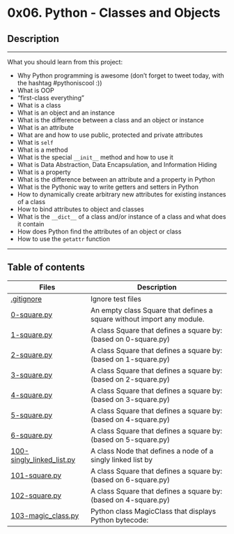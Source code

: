 # 0x06. Python - Classes and Objects

## Description

---
What you should learn from this project:

- Why Python programming is awesome (don’t forget to tweet today, with the hashtag #pythoniscool :)) 
- What is OOP 
- “first-class everything” 
- What is a class 
- What is an object and an instance 
- What is the difference between a class and an object or instance 
- What is an attribute 
- What are and how to use public, protected and private attributes 
- What is ``` self ```
- What is a method 
- What is the special ``` __init__ ``` method and how to use it 
- What is Data Abstraction, Data Encapsulation, and Information Hiding 
- What is a property 
- What is the difference between an attribute and a property in Python 
- What is the Pythonic way to write getters and setters in Python
- How to dynamically create arbitrary new attributes for existing instances of a class
- How to bind attributes to object and classes
- What is the ``` __dict__ ``` of a class and/or instance of a class and what does it contain
- How does Python find the attributes of an object or class
- How to use the ``` getattr ``` function

---

## Table of contents

Files | Description
----------- | -----------
[.gitignore](./.gitignore) | Ignore test files
[0-square.py](./0-square.py) | An empty class Square that defines a square without import any module.
[1-square.py](./1-square.py) | A class Square that defines a square by: (based on 0-square.py)
[2-square.py](./2-square.py) | A class Square that defines a square by: (based on 1-square.py)
[3-square.py](./3-square.py) | A class Square that defines a square by: (based on 2-square.py)
[4-square.py](./4-square.py) | A class Square that defines a square by: (based on 3-square.py)
[5-square.py](./5-square.py) | A class Square that defines a square by: (based on 4-square.py)
[6-square.py](./6-square.py) | A class Square that defines a square by: (based on 5-square.py)
[100-singly_linked_list.py](./100-singly_linked_list.py) | A class Node that defines a node of a singly linked list by
[101-square.py](./101-square.py) | A class Square that defines a square by: (based on 6-square.py) 
[102-square.py](./102-square.py) | A class Square that defines a square by: (based on 4-square.py) 
[103-magic_class.py](./103-magic_class.py) | Python class MagicClass that displays Python bytecode:

